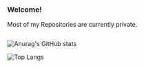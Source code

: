 ### Welcome!


Most of my Repositories are currently private.

<a href="https://github.com/xDecider/">
<img alt="" src="https://komarev.com/ghpvc/?username=xDecider&style=flat-square&color=bf0808">
</a>

![Anurag's GitHub stats](https://github-readme-stats.vercel.app/api?username=xDecider&count_private=true&show_icons=true&bg_color=121212&title_color=ff0000&text_color=cccccc&icon_color=bf0808&border_color=ff0000)

![Top Langs](https://github-readme-stats.vercel.app//api/top-langs/?username=xDecider&count_private=true&show_icons=true&bg_color=121212&title_color=ff0000&text_color=cccccc&icon_color=bf0808&border_color=ff0000)
